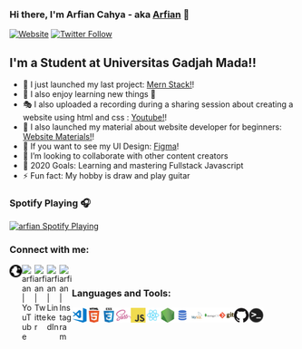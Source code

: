 ### Hi there, I'm Arfian Cahya - aka [Arfian][website] 👋

[![Website](https://img.shields.io/website?label=fiancahya51.medium.com&style=for-the-badge&url=https%3A%2F%2Ffiancahya51.medium.com)](https://fiancahya51.medium.com/)
[![Twitter Follow](https://img.shields.io/twitter/follow/arfiancahyadwis?color=1DA1F2&logo=twitter&style=for-the-badge)](https://twitter.com/intent/follow?original_referer=https%3A%2F%2Fgithub.com%2Farfiancahya&screen_name=arfiancahyadwis)

## I'm a Student at Universitas Gadjah Mada!!

- 🔭 I just launched my last project: [Mern Stack!][course]!
- 🌱 I also enjoy learning new things 🤣
- 🎭 I also uploaded a recording during a sharing session about creating a website using html and css : [Youtube!][youtubelist]!
- 📖 I also launched my material about website developer for beginners: [Website Materials!][courseweb]!
- 🎨 If you want to see my UI Design: [Figma][figma]!
- 👯 I’m looking to collaborate with other content creators
- 🥅 2020 Goals: Learning and mastering Fullstack Javascript
- ⚡ Fun fact: My hobby is draw and play guitar 

### Spotify Playing 🎧

[<img src="https://now-playing-codestackr.vercel.app/api/spotify-playing" alt="arfian Spotify Playing" width="350" />](https://open.spotify.com/user/31d2pzglkkzzlep7hchjgxnib4uy)

### Connect with me:

[<img align="left" alt="arfian.com" width="22px" src="https://raw.githubusercontent.com/iconic/open-iconic/master/svg/globe.svg" />][website]
[<img align="left" alt="arfian | YouTube" width="22px" src="https://cdn.jsdelivr.net/npm/simple-icons@v3/icons/youtube.svg" />][youtube]
[<img align="left" alt="arfian | Twitter" width="22px" src="https://cdn.jsdelivr.net/npm/simple-icons@v3/icons/twitter.svg" />][twitter]
[<img align="left" alt="arfian | LinkedIn" width="22px" src="https://cdn.jsdelivr.net/npm/simple-icons@v3/icons/linkedin.svg" />][linkedin]
[<img align="left" alt="arfian | Instagram" width="22px" src="https://cdn.jsdelivr.net/npm/simple-icons@v3/icons/instagram.svg" />][instagram]

<br />

### Languages and Tools:

[<img align="left" alt="Visual Studio Code" width="26px" src="https://raw.githubusercontent.com/github/explore/80688e429a7d4ef2fca1e82350fe8e3517d3494d/topics/visual-studio-code/visual-studio-code.png" />][webdevplaylist]
[<img align="left" alt="HTML5" width="26px" src="https://raw.githubusercontent.com/github/explore/80688e429a7d4ef2fca1e82350fe8e3517d3494d/topics/html/html.png" />][webdevplaylist]
[<img align="left" alt="CSS3" width="26px" src="https://raw.githubusercontent.com/github/explore/80688e429a7d4ef2fca1e82350fe8e3517d3494d/topics/css/css.png" />][cssplaylist]
[<img align="left" alt="Sass" width="26px" src="https://raw.githubusercontent.com/github/explore/80688e429a7d4ef2fca1e82350fe8e3517d3494d/topics/sass/sass.png" />][cssplaylist]
[<img align="left" alt="JavaScript" width="26px" src="https://raw.githubusercontent.com/github/explore/80688e429a7d4ef2fca1e82350fe8e3517d3494d/topics/javascript/javascript.png" />][jsplaylist]
[<img align="left" alt="React" width="26px" src="https://raw.githubusercontent.com/github/explore/80688e429a7d4ef2fca1e82350fe8e3517d3494d/topics/react/react.png" />][reactplaylist]
[<img align="left" alt="Node.js" width="26px" src="https://raw.githubusercontent.com/github/explore/80688e429a7d4ef2fca1e82350fe8e3517d3494d/topics/nodejs/nodejs.png" />][webdevplaylist]
[<img align="left" alt="SQL" width="26px" src="https://raw.githubusercontent.com/github/explore/80688e429a7d4ef2fca1e82350fe8e3517d3494d/topics/sql/sql.png" />][webdevplaylist]
[<img align="left" alt="MySQL" width="26px" src="https://raw.githubusercontent.com/github/explore/80688e429a7d4ef2fca1e82350fe8e3517d3494d/topics/mysql/mysql.png" />][webdevplaylist]
[<img align="left" alt="MongoDB" width="26px" src="https://raw.githubusercontent.com/github/explore/80688e429a7d4ef2fca1e82350fe8e3517d3494d/topics/mongodb/mongodb.png" />][webdevplaylist]
[<img align="left" alt="Git" width="26px" src="https://raw.githubusercontent.com/github/explore/80688e429a7d4ef2fca1e82350fe8e3517d3494d/topics/git/git.png" />][webdevplaylist]
[<img align="left" alt="GitHub" width="26px" src="https://raw.githubusercontent.com/github/explore/78df643247d429f6cc873026c0622819ad797942/topics/github/github.png" />][webdevplaylist]
[<img align="left" alt="Terminal" width="26px" src="https://raw.githubusercontent.com/github/explore/80688e429a7d4ef2fca1e82350fe8e3517d3494d/topics/terminal/terminal.png" />][webdevplaylist]

<br />
<br />


[website]: https://arfiancahya26.blogspot.com/
[course]: https://github.com/arfiancahya/mern_stack
[courseweb]: https://www2.slideshare.net/arfiancahyadwisetya
[twitter]: https://twitter.com/arfiancahyadwis
[youtube]: https://www.youtube.com/channel/UCGsl4_rDgoJsghJfejXIrtQ
[instagram]: https://instagram.com/cahyaarfian
[linkedin]: https://www.linkedin.com/in/arfiancahya
[webdevplaylist]: https://www.youtube.com/playlist?list=PLM81x4SWlGyvE5MIANju_8xCk5E88tG2n
[jsplaylist]: https://github.com/arfiancahya
[cssplaylist]: https://www.youtube.com/playlist?list=PLM81x4SWlGyvE5MIANju_8xCk5E88tG2n
[reactplaylist]: https://github.com/arfiancahya
[figma]: https://www.figma.com/@arfiancahya
[youtubelist]: https://www.youtube.com/playlist?list=PLM81x4SWlGyvE5MIANju_8xCk5E88tG2n
